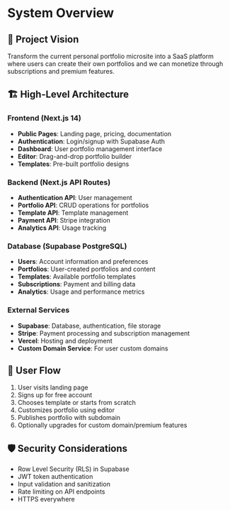 # System Overview

## 🎯 Project Vision
Transform the current personal portfolio microsite into a SaaS platform where users can create their own portfolios and we can monetize through subscriptions and premium features.

## 🏗️ High-Level Architecture

### Frontend (Next.js 14)
- **Public Pages**: Landing page, pricing, documentation
- **Authentication**: Login/signup with Supabase Auth
- **Dashboard**: User portfolio management interface
- **Editor**: Drag-and-drop portfolio builder
- **Templates**: Pre-built portfolio designs

### Backend (Next.js API Routes)
- **Authentication API**: User management
- **Portfolio API**: CRUD operations for portfolios
- **Template API**: Template management
- **Payment API**: Stripe integration
- **Analytics API**: Usage tracking

### Database (Supabase PostgreSQL)
- **Users**: Account information and preferences
- **Portfolios**: User-created portfolios and content
- **Templates**: Available portfolio templates
- **Subscriptions**: Payment and billing data
- **Analytics**: Usage and performance metrics

### External Services
- **Supabase**: Database, authentication, file storage
- **Stripe**: Payment processing and subscription management
- **Vercel**: Hosting and deployment
- **Custom Domain Service**: For user custom domains

## 🔄 User Flow
1. User visits landing page
2. Signs up for free account
3. Chooses template or starts from scratch
4. Customizes portfolio using editor
5. Publishes portfolio with subdomain
6. Optionally upgrades for custom domain/premium features

## 🛡️ Security Considerations
- Row Level Security (RLS) in Supabase
- JWT token authentication
- Input validation and sanitization
- Rate limiting on API endpoints
- HTTPS everywhere

